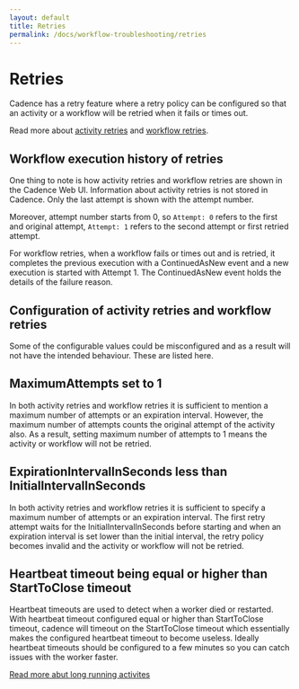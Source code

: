 ```yaml
---
layout: default
title: Retries
permalink: /docs/workflow-troubleshooting/retries
---
```


# Retries

Cadence has a retry feature where a retry policy can be configured so that an activity or a workflow will be retried when it fails or times out.

Read more about [activity retries](https://cadenceworkflow.io/docs/concepts/activities/#retries) and [workflow retries](https://cadenceworkflow.io/docs/concepts/workflows/#workflow-retries).

## Workflow execution history of retries

One thing to note is how activity retries and workflow retries are shown in the Cadence Web UI. Information about activity retries is not stored in Cadence. Only the last attempt is shown with the attempt number.

Moreover, attempt number starts from 0, so `Attempt: 0` refers to the first and original attempt, `Attempt: 1` refers to the second attempt or first retried attempt.

For workflow retries, when a workflow fails or times out and is retried, it completes the previous execution with a ContinuedAsNew event and a new execution is started with Attempt 1. The ContinuedAsNew event holds the details of the failure reason.

## Configuration of activity retries and workflow retries

Some of the configurable values could be misconfigured and as a result will not have the intended behaviour. These are listed here.

## MaximumAttempts set to 1

In both activity retries and workflow retries it is sufficient to mention a maximum number of attempts or an expiration interval. However, the maximum number of attempts counts the original attempt of the activity also. As a result, setting maximum number of attempts to 1 means the activity or workflow will not be retried.

## ExpirationIntervalInSeconds less than InitialIntervalInSeconds

In both activity retries and workflow retries it is sufficient to specify a maximum number of attempts or an expiration interval. The first retry attempt waits for the InitialIntervalInSeconds before starting and when an expiration interval is set lower than the initial interval, the retry policy becomes invalid and the activity or workflow will not be retried.

## Heartbeat timeout being equal or higher than StartToClose timeout

Heartbeat timeouts are used to detect when a worker died or restarted. With heartbeat timeout configured equal or higher than StartToClose timeout, cadence will timeout on the StartToClose timeout which essentially makes the configured heartbeat timeout to become useless. Ideally heartbeat timeouts should be configured to a few minutes so you can catch issues with the worker faster.

[Read more abut long running activites](https://cadenceworkflow.io/docs/concepts/activities/#long-running-activities)